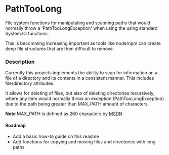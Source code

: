 # PathTooLong

File system functions for manipulating and scanning paths that would normally throw a 'PathTooLongException' when using the using standard System.IO functions.

This is becomming increasing important as tools like node/npm can create deep file structures that are then difficult to remove.

### Description

Currently this projects implements the ability to scan for information on a file of a directory and its contents in a consistent manner. This includes file/directory attributes.

It allows for deleting of files, but also of deleting directories recursively, where any item would normally throw an exception (PathTooLongException) due to the path being greater than MAX_PATH amount of characters.

__Note__ MAX_PATH is defined as 260 characters by [MSDN](http://msdn.microsoft.com/en-gb/library/windows/desktop/aa365247%28v=vs.85%29.aspx)

#### Roadmap

* Add a basic how-to guide on this readme
* Add functions for copying and moving files and directories with long paths
